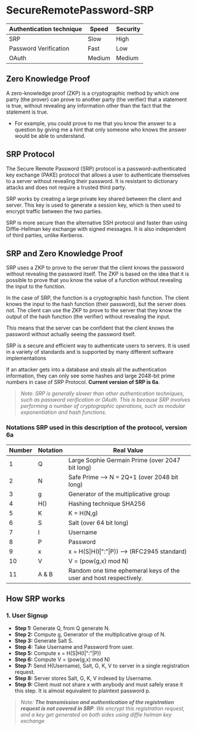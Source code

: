# SecureRemotePassword-SRP

| Authentication technique | Speed  | Security |
|--------------------------|--------|----------|
| SRP                      | Slow   | High     |
| Password Verification    | Fast   | Low      |
| OAuth                    | Medium | Medium   |

## Zero Knowledge Proof
A zero-knowledge proof (ZKP) is a cryptographic method by which one party (the prover) can prove to another party (the verifier) that a statement is true, without revealing any information other than the fact that the statement is true.
*  For example, you could prove to me that you know the answer to a question by giving me a hint that only someone who knows the answer would be able to understand.

## SRP Protocol
The Secure Remote Password (SRP) protocol is a password-authenticated key exchange (PAKE) protocol that allows a user to authenticate themselves to a server without revealing their password. It is resistant to dictionary attacks and does not require a trusted third party.

SRP works by creating a large private key shared between the client and server. This key is used to generate a session key, which is then used to encrypt traffic between the two parties.

SRP is more secure than the alternative SSH protocol and faster than using Diffie-Hellman key exchange with signed messages. It is also independent of third parties, unlike Kerberos.

<!-- - Source : https://en.wikipedia.org/wiki/Secure_Remote_Password_protocol#:~:text=6.3%20Other%20links-,Overview,the%20user%20to%20the%20server. -->

## SRP and Zero Knowledge Proof
SRP uses a ZKP to prove to the server that the client knows the password without revealing the password itself. The ZKP is based on the idea that it is possible to prove that you know the value of a function without revealing the input to the function.

In the case of SRP, the function is a cryptographic hash function. The client knows the input to the hash function (their password), but the server does not. The client can use the ZKP to prove to the server that they know the output of the hash function (the verifier) without revealing the input.

This means that the server can be confident that the client knows the password without actually seeing the password itself.

SRP is a secure and efficient way to authenticate users to servers. It is used in a variety of standards and is supported by many different software implementations

If an attacker gets into a database and steals all the authentication information, they can only see some hashes and large 2048-bit prime numbers in case of SRP Protocol. **Current version of SRP is 6a**.

> *Note: SRP is generally slower than other authentication techniques, such as password verification or OAuth. This is because SRP involves performing a number of cryptographic operations, such as modular exponentiation and hash functions.*

### Notations SRP used in this description of the protocol, version 6a
| Number 	| Notation 	| Real Value                                                        	|
|--------	|----------	|-------------------------------------------------------------------	|
| 1      	| Q        	| Large Sophie Germain Prime (over 2047 bit long)                   	|
| 2      	| N        	| Safe Prime --> N = 2Q+1 (over 2048 bit long)                      	|
| 3      	| g        	| Generator of the multiplicative group                             	|
| 4      	| H()      	| Hashing technique SHA256                                          	|
| 5      	| K        	| K = H(N,g)                                                        	|
| 6      	| S        	| Salt (over 64 bit long)                                           	|
| 7      	| I        	| Username                                                          	|
| 8      	| P        	| Password                                                          	|
| 9      	| x        	| x = H(S\|H(I\|":"\|P)) --> (RFC2945 standard)                     	|
| 10     	| V        	| V = (pow(g,x) mod N)                                                  |
| 11     	| A & B    	| Random one time ephemeral keys of the user and host respectively. 	|

## How SRP works

### 1. User Signup
- **Step 1:** Generate Q, from Q generate N.
- **Step 2:** Compute g, Generator of the multiplicative group of N.
- **Step 3:** Generate Salt S.
- **Step 4:** Take Username and Password from user.
- **Step 5:** Compute x = H(S\|H(I\|":"\|P))
- **Step 6:** Compute V = (pow(g,x) mod N)
- **Step 7:** Send H(Username), Salt, G, K, V to server in a single registration request.
- **Step 8:** Server stores Salt, G, K, V indexed by Username.
- **Step 9:** Client must not share x with anybody and must safely erase it this step. It is almost equivalent to plaintext password p.

> *Note: **The transmission and authentication of the registration request is not covered in SRP**. We encrypt this registration request, and a key get generated on both sides using diffie helman key exchange*